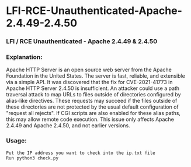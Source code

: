 # LFI-RCE-Unauthenticated-Apache-2.4.49-2.4.50
<h3>LFI / RCE Unauthenticated - Apache 2.4.49 &amp; 2.4.50</h3>

<h3>Explanation:</h3>
Apache HTTP Server is an open source web server from the Apache Foundation in the United States. The server is fast, reliable, and extensible via a simple API. It was discovered that the fix for CVE-2021-41773 in Apache HTTP Server 2.4.50 is insufficient. An attacker could use a path traversal attack to map URLs to files outside of directories configured by alias-like directives. These requests may succeed if the files outside of these directories are not protected by the usual default configuration of "request all rejects". If CGI scripts are also enabled for these alias paths, this may allow remote code execution. This issue only affects Apache 2.4.49 and Apache 2.4.50, and not earlier versions.

<h3>Usage:</h3>

```
Put the IP address you want to check into the ip.txt file
Run python3 check.py
```
